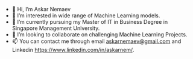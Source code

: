 - 👋 Hi, I’m Askar Nemaev
- 👀 I’m interested in wide range of Machine Learning models.
- 🌱 I’m currently pursuing my Master of IT in Business Degree in Singapore Management University.
- 💞️ I’m looking to collaborate on challenging Machine Learning Projects.
- 📫 You can contact me through email askarnemaev@gmail.com and Linkedin https://www.linkedin.com/in/askarnem/. 

